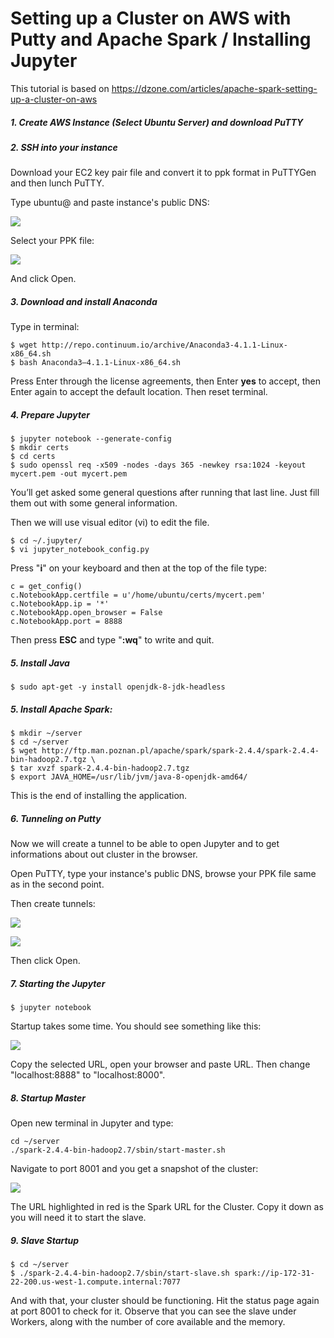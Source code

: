 # Setting up a Cluster on AWS with Putty and Apache Spark / Installing Jupyter



This tutorial is based on https://dzone.com/articles/apache-spark-setting-up-a-cluster-on-aws

##### 1. Create AWS Instance (Select Ubuntu Server) and download PuTTY

##### 2. SSH into your instance 

 Download your EC2 key pair file and convert it to ppk format in PuTTYGen and then lunch PuTTY.

 Type ubuntu@ and paste instance's public DNS:



![](C:\Users\User\Desktop\Bez tytułu.png)

 Select your PPK file:

![](C:\Users\User\Desktop\1.png)

And click Open.

##### 3. Download and install Anaconda

Type in terminal:

```
$ wget http://repo.continuum.io/archive/Anaconda3-4.1.1-Linux-x86_64.sh
$ bash Anaconda3–4.1.1-Linux-x86_64.sh
```

 Press Enter through the license agreements, then Enter **yes** to accept, then Enter again to accept the     default location. Then reset terminal.

##### 4. Prepare Jupyter

```
$ jupyter notebook --generate-config
$ mkdir certs
$ cd certs
$ sudo openssl req -x509 -nodes -days 365 -newkey rsa:1024 -keyout mycert.pem -out mycert.pem

```

 You’ll get asked some general questions after running that last line. Just fill them out with some general    information.  

Then we will use visual editor (vi) to edit the file. 

```
$ cd ~/.jupyter/
$ vi jupyter_notebook_config.py
```

Press "**i**" on your keyboard and then at the top of the file type:

```
c = get_config()
c.NotebookApp.certfile = u'/home/ubuntu/certs/mycert.pem' 
c.NotebookApp.ip = '*'
c.NotebookApp.open_browser = False 
c.NotebookApp.port = 8888
```

 Then press **ESC** and type "**:wq**" to write and quit.

##### 5.  Install Java 

```
$ sudo apt-get -y install openjdk-8-jdk-headless
```

##### 5. Install Apache Spark: 

```
$ mkdir ~/server
$ cd ~/server
$ wget http://ftp.man.poznan.pl/apache/spark/spark-2.4.4/spark-2.4.4-bin-hadoop2.7.tgz \
$ tar xvzf spark-2.4.4-bin-hadoop2.7.tgz
$ export JAVA_HOME=/usr/lib/jvm/java-8-openjdk-amd64/
```

This is the end of installing the application.

##### 6. Tunneling on Putty

Now we will create a tunnel to be able to open Jupyter and to get informations about out cluster in the browser.

Open PuTTY, type your instance's public DNS, browse your PPK file same as in the second point.

Then create tunnels:

![](C:\Users\User\Desktop\2.png)

![](C:\Users\User\Desktop\3.png)

Then click Open.

##### 7. Starting the Jupyter

```
$ jupyter notebook
```

Startup takes some time. You should see something like this:

![](C:\Users\User\Desktop\5.png)

 Copy the selected URL, open your browser and paste URL. Then change "localhost:8888" to "localhost:8000".



##### 8. Startup Master

Open new terminal in Jupyter and type:

```
cd ~/server
./spark-2.4.4-bin-hadoop2.7/sbin/start-master.sh
```

 Navigate to port 8001 and you get a snapshot of the cluster:

![](C:\Users\User\Desktop\6.png) 

 The URL highlighted in red is the Spark URL for the Cluster. Copy it down as you will need it to start the slave. 

##### 9. Slave Startup

```cd ~/server
$ cd ~/server
$ ./spark-2.4.4-bin-hadoop2.7/sbin/start-slave.sh spark://ip-172-31-22-200.us-west-1.compute.internal:7077
```

 And with that, your cluster should be functioning. Hit the status page again at port 8001 to check for it. Observe that you can see the slave under Workers, along with the number of core available and the memory. 

